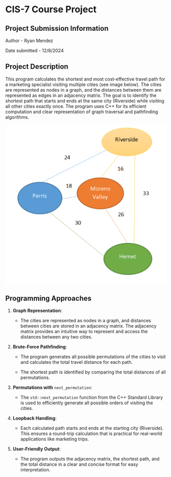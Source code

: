 # CIS-7 Course Project

## Project Submission Information
Author - Ryan Mendez

Date submitted - 12/8/2024

## Project Description
This program calculates the shortest and most cost-effective travel path for a marketing specialist visiting multiple cities (see image below). The cities are represented as nodes in a graph, and the distances between them are represented as edges in an adjacency matrix. The goal is to identify the shortest path that starts and ends at the same city (Riverside) while visiting all other cities exactly once. The program uses C++ for its efficient computation and clear representation of graph traversal and pathfinding algorithms.

![Project image](cis%207%20project.png)

## Programming Approaches
1.  **Graph Representation**:
    
    -   The cities are represented as nodes in a graph, and distances between cities are stored in an adjacency matrix. The adjacency matrix provides an intuitive way to represent and access the distances between any two cities.
        
2.  **Brute-Force Pathfinding**:
    
    -   The program generates all possible permutations of the cities to visit and calculates the total travel distance for each path.
        
    -   The shortest path is identified by comparing the total distances of all permutations.
        
3.  **Permutations with** `next_permutation`:
    
    -   The `std::next_permutation` function from the C++ Standard Library is used to efficiently generate all possible orders of visiting the cities.
        
4.  **Loopback Handling**:
    
    -   Each calculated path starts and ends at the starting city (Riverside). This ensures a round-trip calculation that is practical for real-world applications like marketing trips.
        
5.  **User-Friendly Output**:
    
    -   The program outputs the adjacency matrix, the shortest path, and the total distance in a clear and concise format for easy interpretation.
